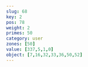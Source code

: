 ```yaml
---
slug: 68
key: 2
pos: 78
weight: 2
primes: 50
category: user
zones: [50]
value: [337,5,1,0]
object: [7,16,32,33,36,50,52]
---
```

